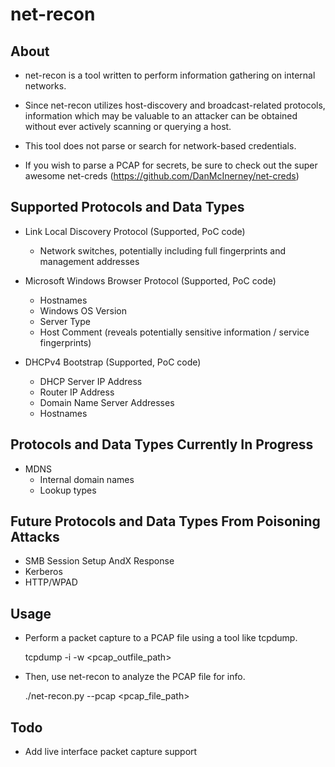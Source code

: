 # net-recon

## About

* net-recon is a tool written to perform information gathering on internal networks.
* Since net-recon utilizes host-discovery and broadcast-related protocols, information which may be valuable to an attacker
  can be obtained without ever actively scanning or querying a host.

* This tool does not parse or search for network-based credentials.
* If you wish to parse a PCAP for secrets, be sure to check out the super awesome net-creds (https://github.com/DanMcInerney/net-creds)

## Supported Protocols and Data Types

* Link Local Discovery Protocol (Supported, PoC code)
  - Network switches, potentially including full fingerprints and management addresses

* Microsoft Windows Browser Protocol (Supported, PoC code)
  - Hostnames
  - Windows OS Version
  - Server Type
  - Host Comment (reveals potentially sensitive information / service fingerprints)

* DHCPv4 Bootstrap (Supported, PoC code)
  - DHCP Server IP Address
  - Router IP Address
  - Domain Name Server Addresses
  - Hostnames    

## Protocols and Data Types Currently In Progress

* MDNS
  - Internal domain names
  - Lookup types

## Future Protocols and Data Types From Poisoning Attacks

* SMB Session Setup AndX Response
* Kerberos
* HTTP/WPAD

## Usage

* Perform a packet capture to a PCAP file using a tool like tcpdump.

    tcpdump -i <iface> -w <pcap_outfile_path>

* Then, use net-recon to analyze the PCAP file for info.

    ./net-recon.py --pcap <pcap_file_path>

## Todo

* Add live interface packet capture support

